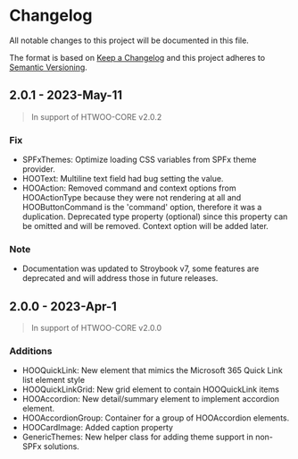 # Changelog

All notable changes to this project will be documented in this file.

The format is based on [Keep a Changelog](http://keepachangelog.com/en/1.0.0/)
and this project adheres to [Semantic Versioning](http://semver.org/spec/v2.0.0.html).

## 2.0.1 - 2023-May-11

>In support of HTWOO-CORE v2.0.2

### Fix

- SPFxThemes: Optimize loading CSS variables from SPFx theme provider.
- HOOText: Multiline text field had bug setting the value.
- HOOAction: Removed command and context options from HOOActionType because they were not rendering at all and HOOButtonCommand is the 'command' option, therefore it was a duplication. Deprecated type property (optional) since this property can be omitted and will be removed. Context option will be added later.

### Note

- Documentation was updated to Stroybook v7, some features are deprecated and will address those in future releases.

## 2.0.0 - 2023-Apr-1

>In support of HTWOO-CORE v2.0.0

### Additions

- HOOQuickLink: New element that mimics the Microsoft 365 Quick Link list element style
- HOOQuickLinkGrid: New grid element to contain HOOQuickLink items
- HOOAccordion: New detail/summary element to implement accordion element.
- HOOAccordionGroup: Container for a group of HOOAccordion elements.
- HOOCardImage: Added caption property
- GenericThemes: New helper class for adding theme support in non-SPFx solutions.
